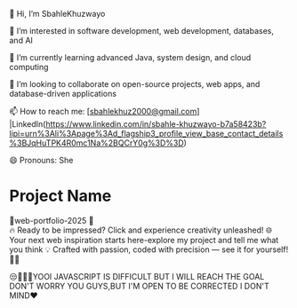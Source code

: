 👋 Hi, I’m SbahleKhuzwayo

👀 I’m interested in software development, web development, databases, and AI

🌱 I’m currently learning advanced Java, system design, and cloud computing

💞️ I’m looking to collaborate on open-source projects, web apps, and database-driven applications

📫 How to reach me: [sbahlekhuz2000@gmail.com] |LinkedIn(https://www.linkedin.com/in/sbahle-khuzwayo-b7a58423b?lipi=urn%3Ali%3Apage%3Ad_flagship3_profile_view_base_contact_details%3BJqHuTPK4R0mc1Na%2BQCrY0g%3D%3D)

😄 Pronouns: She

# Project Name

🚧web-portfolio-2025  🚧  
🔥 Ready to be impressed? Click and experience creativity unleashed!
🌐 Your next web inspiration starts here-explore my project and tell me what you think
💡 Crafted with passion, coded with precision — see it for yourself!🎯✨

😒😶‍🌫️🫠YOOI JAVASCRIPT IS DIFFICULT BUT I WILL REACH THE GOAL DON'T WORRY YOU GUYS,BUT I'M OPEN TO BE CORRECTED I DON'T MIND❤️







